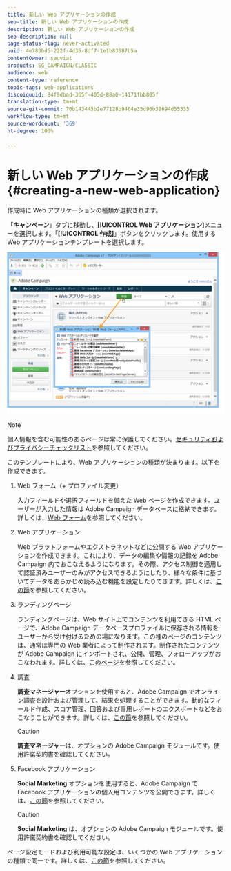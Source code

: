 ```yaml
---
title: 新しい Web アプリケーションの作成
seo-title: 新しい Web アプリケーションの作成
description: 新しい Web アプリケーションの作成
seo-description: null
page-status-flag: never-activated
uuid: 4e783bd5-222f-4d35-8df7-1e1b83587b5a
contentOwner: sauviat
products: SG_CAMPAIGN/CLASSIC
audience: web
content-type: reference
topic-tags: web-applications
discoiquuid: 84f9dbad-365f-405d-88a0-14171fbb805f
translation-type: tm+mt
source-git-commit: 70b143445b2e77128b9404e35d96b39694d55335
workflow-type: tm+mt
source-wordcount: '369'
ht-degree: 100%

---
```



# 新しい Web アプリケーションの作成{#creating-a-new-web-application}

作成時に Web アプリケーションの種類が選択されます。

「**キャンペーン**」タブに移動し、**[!UICONTROL Web アプリケーション]**&#x200B;メニューを選択します。「**[!UICONTROL 作成]**」ボタンをクリックします。使用する Web アプリケーションテンプレートを選択します。

![](assets/webapp_create_from_campaign.png)

>[!NOTE]
>
>個人情報を含む可能性のあるページは常に保護してください。[セキュリティおよびプライバシーチェックリスト](https://helpx.adobe.com/jp/campaign/kb/acc-security.html#privacy)を参照してください。

このテンプレートにより、Web アプリケーションの種類が決まります。以下を作成できます。

1. Web フォーム（+ プロファイル変更）

   入力フィールドや選択フィールドを備えた Web ページを作成できます。ユーザーが入力した情報は Adobe Campaign データベースに格納できます。詳しくは、[Web フォーム](../../web/using/about-web-forms.md)を参照してください。

1. Web アプリケーション

   Web プラットフォームやエクストラネットなどに公開する Web アプリケーションを作成できます。これにより、データの編集や情報の記録を Adobe Campaign 内でおこなえるようになります。その際、アクセス制御を適用して認証済みユーザーのみがアクセスできるようにしたり、様々な条件に基づいてデータをあらかじめ読み込む機能を設定したりできます。詳しくは、[この節](../../web/using/about-web-applications.md)を参照してください。

1. ランディングページ

   ランディングページは、Web サイト上でコンテンツを利用できる HTML ページで、Adobe Campaign データベースプロファイルに保存される情報をユーザーから受け付けるための場になります。この種のページのコンテンツは、通常は専門の Web 業者によって制作されます。制作されたコンテンツが Adobe Campaign にインポートされ、公開、管理、フォローアップがおこなわれます。詳しくは、[このページ](../../web/using/creating-a-landing-page.md)を参照してください。

1. 調査

   **調査マネージャー**&#x200B;オプションを使用すると、Adobe Campaign でオンライン調査を設計および管理して、結果を処理することができます。動的なフィールド作成、スコア管理、回答および専用レポートのエクスポートなどをおこなうことができます。詳しくは、[この節](../../web/using/about-surveys.md)を参照してください。

   >[!CAUTION]
   >
   >**調査マネージャー**&#x200B;は、オプションの Adobe Campaign モジュールです。使用許諾契約書を確認してください。

1. Facebook アプリケーション

   **Social Marketing** オプションを使用すると、Adobe Campaign で Facebook アプリケーションの個人用コンテンツを公開できます。詳しくは、[この節](../../social/using/about-social-marketing.md)を参照してください。

   >[!CAUTION]
   >
   >**Social Marketing** は、オプションの Adobe Campaign モジュールです。使用許諾契約書を確認してください。

ページ設定モードおよび利用可能な設定は、いくつかの Web アプリケーションの種類で同一です。詳しくは、[この節](../../web/using/about-web-forms.md)を参照してください。
